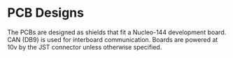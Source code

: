 # PCB Designs

The PCBs are designed as shields that fit a Nucleo-144 development board. CAN (DB9) is used for interboard communication. Boards are powered at 10v by the JST connector unless otherwise specified.




